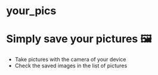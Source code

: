 # your_pics

# Simply save your pictures 🖼️

- Take pictures with the camera of your device
- Check the saved images in the list of pictures


